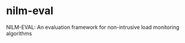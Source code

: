 nilm-eval
=========

NILM-EVAL: An evaluation framework for non-intrusive load monitoring algorithms

